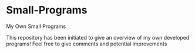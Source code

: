 # Small-Programs
My Own Small Programs

This repository has been initiated to give an overview of my own developed programs!
Feel free to give comments and potential improvements
